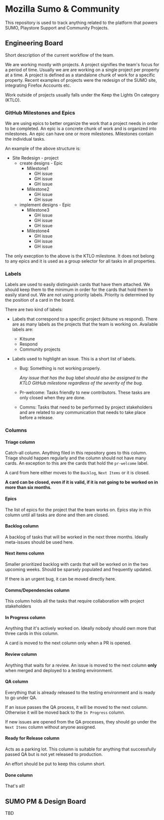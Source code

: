 # Mozilla Sumo & Community

This repository is used to track anything related to the platform that powers SUMO, Playstore Support and Community Projects.

## Engineering Board

Short description of the current workflow of the team.

We are working mostly with projects. A project signifies the team's focus for a period of time. Usually we are are working on a single project per property at a time.
A project is defined as a standalone chunk of work for a specific property. Recent examples of projects were the redesign of the SUMO site, integrating Firefox Accounts etc.

Work outside of projects usually falls under the Keep the Lights On category (KTLO).

### GitHub Milestones and Epics

We are using epics to better organize the work that a project needs in order to be completed. An epic is a concrete chunk of work and is organized into milestones. An epic can have one or more milestones. Milestones contain the individual tasks.

An example of the above structure is:

- Site Redesign - project
  - create designs - Epic
    - Milestone1
      - GH issue
      - GH issue
      - GH issue
    - Milestone2
      - GH issue
      - GH issue
  - implement designs - Epic
    - Milestone3
      - GH issue
      - GH issue
      - GH issue
    - Milestone4
      - GH issue
      - GH issue
      - GH issue

The only execption to the above is the KTLO milestone. It does not belong to any epics and it is used as a group selector for all tasks in all properties.

### Labels

Labels are used to easily distinguish cards that have them attached. We should keep them to the minimum in order for the cards that hold them to easily stand out.
We are not using priority labels. Priority is determined by the position of a card in the board.

There are two kind of labels:

- Labels that correspond to a specific project (kitsune vs respond). There are as many labels as the projects that the team is working on. Available labels are:
  - Kitsune
  - Respond
  - Community projects
- Labels used to highlight an issue. This is a short list of labels.

  - Bug:
    Something is not working properly.

    _Any issue that has the bug label should also be assigned to the KTLO GitHub milestone regardless of the severity of the bug._

  - Pr-welcome:
    Tasks friendly to new contributors. These tasks are only closed when they are done.

  - Comms:
    Tasks that need to be performed by project stakeholders and are related to any communication that needs to take place before a release.

### Columns

#### Triage column

Catch-all column. Anything filed in this repository goes to this column.
Triage should happen regularly and the column should not have many cards.
An exception to this are the cards that hold the `pr-welcome` label.

A card from here either moves to the `Backlog`, `Next Items` or it is closed.

**A card can be closed, even if it is valid, if it is not going to be worked on in more than six months**.

#### Epics

The list of epics for the project that the team works on. Epics stay in this column until all tasks are done and then are closed.

#### Backlog column

A backlog of tasks that will be worked in the next three months.
Ideally meta-issues should be used here.

#### Next items column

Smaller prioritized backlog with cards that will be worked on in the two upcoming weeks. Should be sparsely populated and frequently updated.

If there is an urgent bug, it can be moved directly here.

#### Comms/Dependencies column

This column holds all the tasks that require collaboration with project stakeholders

#### In Progress column

Anything that it's actively worked on.
Ideally nobody should own more that three cards in this column.

A card is moved to the next column only when a PR is opened.

#### Review column

Anything that waits for a review. An issue is moved to the next column **only** when merged and deployed to a testing environment.

#### QA column

Everything that is already released to the testing environment and is ready to go under QA.

If an issue passes the QA process, it will be moved to the next column.
Otherwise it will be moved back to the `In Progress` column.

If new issues are opened from the QA processes, they should go under the `Next Items` column without anyone assigned.

#### Ready for Release column

Acts as a parking lot. This column is suitable for anything that successfully passed QA but is not yet released to production.

An effort should be put to keep this column short.

#### Done column

That's all!

## SUMO PM & Design Board

TBD
